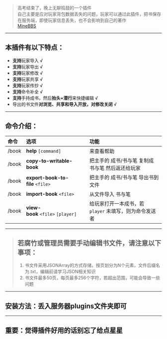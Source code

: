 > 高考结束了，晚上无聊捣鼓的一个插件  
> 自己主要是应对玩家背包数据丢失的问题，玩家可以通过此插件，把书保存在服务端，即使玩家信息丢失，也不会影响到自己的著作  
> [MineBBS](https://www.minebbs.com/resources/1-13-x-1-17-bookedit.2553/)  

---

## 本插件有以下特点：
- **支持**玩家导入 √
- **支持**玩家导出 √
- **支持**玩家修改 √
- **支持**玩家共享 √
- **支持**玩家传抄 √
- **支持**命令补全 √
- **支持**手持成书，然后**抬头+潜行**来快捷编辑 √
- 导出的书文件**对浏览、共享和导入开放，对修改关闭** √

---

## 命令介绍：

| 命令 | 选项 | 功能 |
| :-----| :---- | :---- |
| /book | **help** `[command]` | 来查看帮助​
| /book | **copy-to-writable-book** | 把主手的 成书/书与笔 复制成 书与笔 然后返还给玩家​
| /book | **export-book-to-file** `<file>` | 把主手的 成书/书与笔 导出书到文件​
| /book | **import-book** `<file>` | 从文件导入 书与笔​
| /book | **view-book** `<file>` `[player]` | 给玩家打开一本成书，若 `player` 未填写，则为命令发送者​

---

> ## 若腐竹或管理员需要手动编辑书文件，请注意以下事项：
> 1. 书文件采用JSONArray的方式存储，按页划分为N个元素，文件后缀名为.txt，编辑前请学习JSON相关知识
> 2. 书文件最多50页，每页最多256个字符，若超出范围，可能会导致一些问题

---

## 安装方法：丢入服务器plugins文件夹即可

---

## 重要：觉得插件好用的话别忘了给点星星 